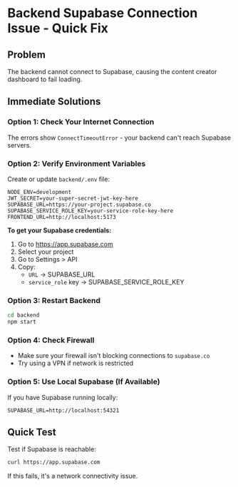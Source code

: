# Backend Supabase Connection Issue - Quick Fix

## Problem
The backend cannot connect to Supabase, causing the content creator dashboard to fail loading.

## Immediate Solutions

### Option 1: Check Your Internet Connection
The errors show `ConnectTimeoutError` - your backend can't reach Supabase servers.

### Option 2: Verify Environment Variables

Create or update `backend/.env` file:

```env
NODE_ENV=development
JWT_SECRET=your-super-secret-jwt-key-here
SUPABASE_URL=https://your-project.supabase.co
SUPABASE_SERVICE_ROLE_KEY=your-service-role-key-here
FRONTEND_URL=http://localhost:5173
```

**To get your Supabase credentials:**
1. Go to https://app.supabase.com
2. Select your project
3. Go to Settings > API
4. Copy:
   - `URL` → SUPABASE_URL
   - `service_role` key → SUPABASE_SERVICE_ROLE_KEY

### Option 3: Restart Backend
```bash
cd backend
npm start
```

### Option 4: Check Firewall
- Make sure your firewall isn't blocking connections to `supabase.co`
- Try using a VPN if network is restricted

### Option 5: Use Local Supabase (If Available)
If you have Supabase running locally:
```env
SUPABASE_URL=http://localhost:54321
```

## Quick Test
Test if Supabase is reachable:
```bash
curl https://app.supabase.com
```

If this fails, it's a network connectivity issue.

